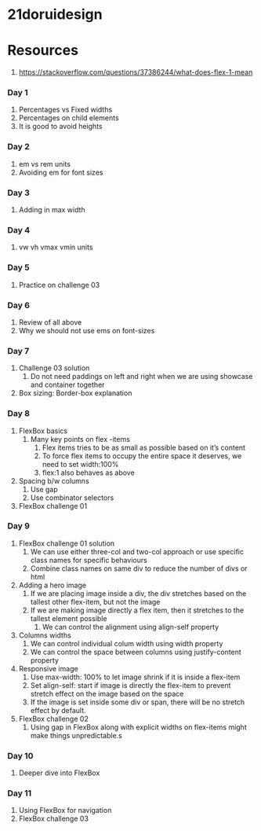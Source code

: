 # 21doruidesign

# Resources
1. https://stackoverflow.com/questions/37386244/what-does-flex-1-mean

### Day 1
1. Percentages vs Fixed widths
2. Percentages on child elements
3. It is good to avoid heights

### Day 2
1. em vs rem units
2. Avoiding em for font sizes

### Day 3
1. Adding in max width

### Day 4
1. vw vh vmax vmin units

### Day 5
1. Practice on challenge 03

### Day 6
1. Review of all above
2. Why we should not use ems on font-sizes

### Day 7
1. Challenge 03 solution
   1. Do not need paddings on left and right when we are using showcase and container together
2. Box sizing: Border-box explanation

### Day 8
1. FlexBox basics
   1. Many key points on flex -items
      1. Flex items tries to be as small as possible based on it’s content
      2. To force flex items to occupy the entire space it deserves, we need to set width:100%
      3. flex:1 also behaves as above
2. Spacing b/w columns
   1. Use gap
   2. Use combinator selectors
3. FlexBox challenge 01

### Day 9
1. FlexBox challenge 01 solution
   1. We can use either three-col and two-col approach or use specific class names for specific behaviours
   2. Combine class names on same div to reduce the number of divs or html
2. Adding a hero image
   1. If we are placing image inside a div, the div stretches based on the tallest other flex-item, but not the image
   2. If we are making image directly a flex item, then it stretches to the tallest element possible
      1. We can control the alignment using align-self property
3. Columns widths
   1. We can control individual colum width using width property
   2. We can control the space between columns using justify-content property
4. Responsive image
   1. Use max-width: 100% to let image shrink if it is inside a flex-item
   2. Set align-self: start if image is directly the flex-item to prevent stretch effect on the image based on the space
   3. If the image is set inside some div or span, there will be no stretch effect by default.
5. FlexBox challenge 02
   1. Using gap in FlexBox along with explicit widths on flex-items might make things unpredictable.s

### Day 10
1. Deeper dive into FlexBox

### Day 11
1. Using FlexBox for navigation
2. FlexBox challenge 03